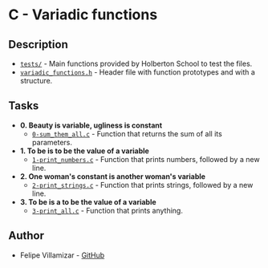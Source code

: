 # C - Variadic functions

## Description

* [`tests/`](./tests) - Main functions provided by Holberton School to test the files.
* [`variadic_functions.h`](./function_pointers.h) - Header file with function prototypes and with a structure.

## Tasks

* **0. Beauty is variable, ugliness is constant**
  * [`0-sum_them_all.c`](./0-sum_them_all.c) - Function that returns the sum of all its parameters.
* **1. To be is to be the value of a variable**
  * [`1-print_numbers.c`](./1-print_numbers.c) - Function that prints numbers, followed by a new line.
* **2. One woman's constant is another woman's variable**
  * [`2-print_strings.c`](./2-print_strings.c) - Function that prints strings, followed by a new line.
* **3. To be is a to be the value of a variable**
  * [`3-print_all.c`](./3-print_all.c) - Function that prints anything.

## Author
* Felipe Villamizar - [GitHub](https://github.com/felipevcc)
